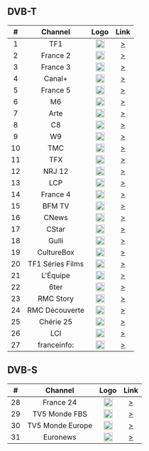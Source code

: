 DVB-T
-----

| #   | Channel           | Logo  | Link |
|:---:|:-----------------:|:-----:|:-----:
| 1   | TF1       | <img height="20" src="https://upload.wikimedia.org/wikipedia/commons/thumb/d/dc/TF1_logo_2013.png/62px-TF1_logo_2013.png"/> | [>](https://tf1-hls-live-ssl.tf1.fr/tf1/1/hls/live_2328.m3u8) |
| 2   | France 2  | <img height="20" src="https://upload.wikimedia.org/wikipedia/commons/thumb/5/53/France_2_2018.svg/35px-France_2_2018.svg.png"/> | [>](http://cdn.webtv4.cdnfr.orange.fr/hs/HALO3/hls/france2live-12471/hls/index.m3u8) |
| 3   | France 3  | <img height="20" src="https://upload.wikimedia.org/wikipedia/commons/thumb/d/dd/France_3_2018.svg/35px-France_3_2018.svg.png"/> | [>]() |
| 4   | Canal+    | <img height="20" src="https://upload.wikimedia.org/wikipedia/commons/thumb/1/1a/Canal%2B.svg/76px-Canal%2B.svg.png"/> | [>]() |
| 5   | France 5  | <img height="20" src="https://upload.wikimedia.org/wikipedia/commons/thumb/5/50/France_5_2018.svg/35px-France_5_2018.svg.png"/> | [>]() |
| 6   | M6        | <img height="20" src="https://upload.wikimedia.org/wikipedia/commons/thumb/4/4a/Logo_M6_%282020%2C_fond_clair%29.svg/49px-Logo_M6_%282020%2C_fond_clair%29.svg.png"/> | [>]() |
| 7   | Arte      | <img height="20" src="https://upload.wikimedia.org/wikipedia/commons/thumb/4/43/Arte_Logo_2017.svg/12px-Arte_Logo_2017.svg.png"/> | [>]() |
| 8   | C8        | <img height="20" src="https://upload.wikimedia.org/wikipedia/fr/thumb/7/7d/Logo_C8.svg/49px-Logo_C8.svg.png"/> | [>]() |
| 9   | W9        | <img height="20" src="https://upload.wikimedia.org/wikipedia/commons/thumb/4/40/W9_2018.svg/56px-W9_2018.svg.png"/> | [>]() |
| 10  | TMC       | <img height="20" src="https://upload.wikimedia.org/wikipedia/fr/thumb/a/a8/TMC_logo_2016.svg/62px-TMC_logo_2016.svg.png"/> | [>]() |
| 11  | TFX       | <img height="20" src="https://upload.wikimedia.org/wikipedia/fr/thumb/8/83/TFX_logo_2018.svg/62px-TFX_logo_2018.svg.png"/> | [>]() |
| 12  | NRJ 12    | <img height="20" src="https://upload.wikimedia.org/wikipedia/fr/thumb/9/93/NRJ_12_logo_2015.svg/45px-NRJ_12_logo_2015.svg.png"/> | [>]() |
| 13  | LCP       | <img height="20" src="https://upload.wikimedia.org/wikipedia/fr/thumb/6/6a/Logo_LCP-AN_-_Public_S%C3%A9nat_%282019%29.svg/53px-Logo_LCP-AN_-_Public_S%C3%A9nat_%282019%29.svg.png"/> | [>]() |
| 14  | France 4  | <img height="20" src="https://upload.wikimedia.org/wikipedia/commons/thumb/3/3b/France_4_2018.svg/39px-France_4_2018.svg.png"/> | [>]() |
| 15  | BFM TV    | <img height="20" src="https://upload.wikimedia.org/wikipedia/commons/thumb/b/b6/Logo_BFM_TV_%282019%29.png/53px-Logo_BFM_TV_%282019%29.png"/> | [>]() |
| 16  | CNews     | <img height="20" src="https://upload.wikimedia.org/wikipedia/commons/thumb/5/54/Canal_News_logo.svg.png/87px-Canal_News_logo.svg.png"/> | [>]() |
| 17  | CStar     | <img height="20" src="https://upload.wikimedia.org/wikipedia/commons/thumb/8/8f/Logo_projet_CStar.svg/80px-Logo_projet_CStar.svg.png"/> | [>]() |
| 18  | Gulli     | <img height="20" src="https://upload.wikimedia.org/wikipedia/fr/thumb/4/43/18._Gulli.png/57px-18._Gulli.png"/> | [>]() |
| 19  | CultureBox | <img height="20" src="https://upload.wikimedia.org/wikipedia/fr/thumb/0/0a/Culturebox_tv_2021.png/65px-Culturebox_tv_2021.png"/> | [>]() |
| 20  | TF1 Séries Films | <img height="20" src="https://upload.wikimedia.org/wikipedia/fr/thumb/4/4b/TF1_S%C3%A9ries_Films_logo_2020.svg/81px-TF1_S%C3%A9ries_Films_logo_2020.svg.png"/> | [>]() |
| 21  | L'Équipe  | <img height="20" src="https://upload.wikimedia.org/wikipedia/commons/thumb/3/32/L%27%C3%89quipe_wordmark.svg/79px-L%27%C3%89quipe_wordmark.svg.png"/> | [>]() |
| 22  | 6ter      | <img height="20" src="https://upload.wikimedia.org/wikipedia/fr/thumb/a/a9/6ter_2012.png/73px-6ter_2012.png"/> | [>]() |
| 23  | RMC Story | <img height="20" src="https://upload.wikimedia.org/wikipedia/fr/thumb/3/3e/RMC_Story_logo_2018.svg/74px-RMC_Story_logo_2018.svg.png"/> | [>]() |
| 24  | RMC Découverte | <img height="20" src="https://upload.wikimedia.org/wikipedia/fr/thumb/b/b3/RMC_D%C3%A9couverte_logo_2017.svg/76px-RMC_D%C3%A9couverte_logo_2017.svg.png"/> | [>]() |
| 25  | Chérie 25 | <img height="20" src="https://upload.wikimedia.org/wikipedia/fr/thumb/f/f0/Ch%C3%A9rie_25_logo_2015.svg/51px-Ch%C3%A9rie_25_logo_2015.svg.png"/> | [>]() |
| 26  | LCI       | <img height="20" src="https://upload.wikimedia.org/wikipedia/fr/thumb/3/38/LCI_-_Logo_%28Ao%C3%BBt_2017%29.svg/62px-LCI_-_Logo_%28Ao%C3%BBt_2017%29.svg.png"/> | [>]() |
| 27  | franceinfo: | <img height="20" src="https://upload.wikimedia.org/wikipedia/commons/thumb/0/03/Franceinfo.svg/85px-Franceinfo.svg.png"/> | [>]() |

DVB-S
-----

| #   | Channel           | Logo  | Link |
|:---:|:-----------------:|:-----:|:-----:
| 28  | France 24 | <img height="20" src="https://raw.githubusercontent.com/Tapiosinn/tv-logos/master/countries/france/france-24-fr.png"/> | [>]() |
| 29  | TV5 Monde FBS | <img height="20" src="https://i.imgur.com/IhzrYJY.png"/> | [>]() |
| 30  | TV5 Monde Europe | <img height="20" src="https://i.imgur.com/uPmwTo9.png"/> | [>]() |
| 31  | Euronews | <img height="20" src="https://i.imgur.com/3Lr5iAj.png"/> | [>]() |

